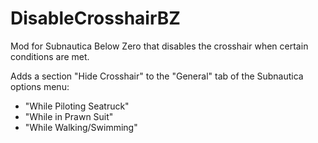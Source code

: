 # DisableCrosshairBZ

Mod for Subnautica Below Zero that disables the crosshair when certain conditions are met.

Adds a section "Hide Crosshair" to the "General" tab of the Subnautica options menu:

- "While Piloting Seatruck"
- "While in Prawn Suit"
- "While Walking/Swimming"
